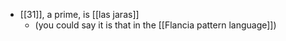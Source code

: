 - [[31]], a prime, is [[las jaras]]
  - (you could say it is that in the [[Flancia pattern language]])
